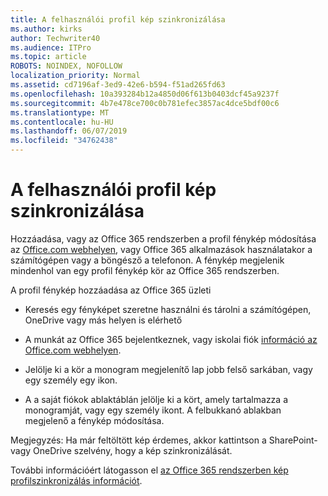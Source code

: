 ```yaml
---
title: A felhasználói profil kép szinkronizálása
ms.author: kirks
author: Techwriter40
ms.audience: ITPro
ms.topic: article
ROBOTS: NOINDEX, NOFOLLOW
localization_priority: Normal
ms.assetid: cd7196af-3ed9-42e6-b594-f51ad265fd63
ms.openlocfilehash: 10a393284b12a4850d06f613b0403dcf45a9237f
ms.sourcegitcommit: 4b7e478ce700c0b781efec3857ac4dce5bdf00c6
ms.translationtype: MT
ms.contentlocale: hu-HU
ms.lasthandoff: 06/07/2019
ms.locfileid: "34762438"
---
```

# <a name="sync-a-users-profile-picture"></a>A felhasználói profil kép szinkronizálása

Hozzáadása, vagy az Office 365 rendszerben a profil fénykép módosítása az [Office.com webhelyen](http://www.office.com), vagy Office 365 alkalmazások használatakor a számítógépen vagy a böngésző a telefonon. A fénykép megjelenik mindenhol van egy profil fénykép kör az Office 365 rendszerben.

A profil fénykép hozzáadása az Office 365 üzleti

- Keresés egy fényképet szeretne használni és tárolni a számítógépen, OneDrive vagy más helyen is elérhető

- A munkát az Office 365 bejelentkeznek, vagy iskolai fiók [információ az Office.com webhelyen](http://www.office.com).

- Jelölje ki a kör a monogram megjelenítő lap jobb felső sarkában, vagy egy személy egy ikon.

- A a saját fiókok ablaktáblán jelölje ki a kört, amely tartalmazza a monogramját, vagy egy személy ikont. A felbukkanó ablakban megjelenő a fénykép módosítása.

Megjegyzés: Ha már feltöltött kép érdemes, akkor kattintson a SharePoint- vagy OneDrive szelvény, hogy a kép szinkronizálását.

További információért látogasson el [az Office 365 rendszerben kép profilszinkronizálás információt](https://support.office.com/article/information-about-profile-picture-synchronization-in-office-365-20594d76-d054-4af4-a660-401133e3d48a?ui=en-US&amp;rs=en-US&amp;ad=US).
